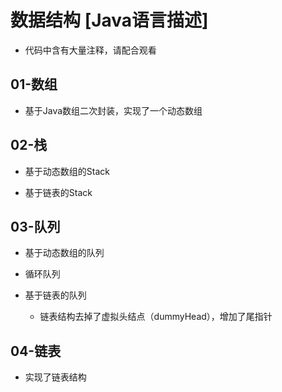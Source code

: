 # 数据结构 [Java语言描述]

- 代码中含有大量注释，请配合观看


## 01-数组

- 基于Java数组二次封装，实现了一个动态数组

## 02-栈

- 基于动态数组的Stack

- 基于链表的Stack

## 03-队列

- 基于动态数组的队列

- 循环队列

- 基于链表的队列
    * 链表结构去掉了虚拟头结点（dummyHead），增加了尾指针

## 04-链表

- 实现了链表结构

